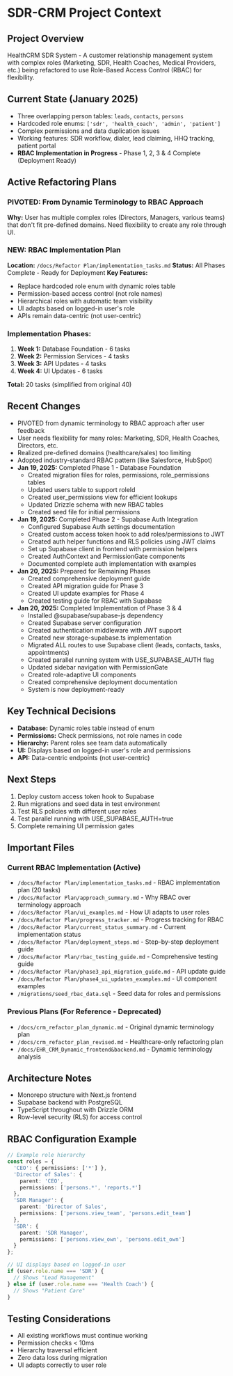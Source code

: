 # SDR-CRM Project Context

## Project Overview
HealthCRM SDR System - A customer relationship management system with complex roles (Marketing, SDR, Health Coaches, Medical Providers, etc.) being refactored to use Role-Based Access Control (RBAC) for flexibility.

## Current State (January 2025)
- Three overlapping person tables: `leads`, `contacts`, `persons`
- Hardcoded role enums: `['sdr', 'health_coach', 'admin', 'patient']`
- Complex permissions and data duplication issues
- Working features: SDR workflow, dialer, lead claiming, HHQ tracking, patient portal
- **RBAC Implementation in Progress** - Phase 1, 2, 3 & 4 Complete (Deployment Ready)

## Active Refactoring Plans

### PIVOTED: From Dynamic Terminology to RBAC Approach
**Why:** User has multiple complex roles (Directors, Managers, various teams) that don't fit pre-defined domains. Need flexibility to create any role through UI.

### NEW: RBAC Implementation Plan
**Location:** `/docs/Refactor Plan/implementation_tasks.md`
**Status:** All Phases Complete - Ready for Deployment
**Key Features:**
- Replace hardcoded role enum with dynamic roles table
- Permission-based access control (not role names)
- Hierarchical roles with automatic team visibility
- UI adapts based on logged-in user's role
- APIs remain data-centric (not user-centric)

### Implementation Phases:
1. **Week 1:** Database Foundation - 6 tasks
2. **Week 2:** Permission Services - 4 tasks
3. **Week 3:** API Updates - 4 tasks
4. **Week 4:** UI Updates - 6 tasks

**Total:** 20 tasks (simplified from original 40)

## Recent Changes
- PIVOTED from dynamic terminology to RBAC approach after user feedback
- User needs flexibility for many roles: Marketing, SDR, Health Coaches, Directors, etc.
- Realized pre-defined domains (healthcare/sales) too limiting
- Adopted industry-standard RBAC pattern (like Salesforce, HubSpot)
- **Jan 19, 2025:** Completed Phase 1 - Database Foundation
  - Created migration files for roles, permissions, role_permissions tables
  - Updated users table to support roleId
  - Created user_permissions view for efficient lookups
  - Updated Drizzle schema with new RBAC tables
  - Created seed file for initial permissions
- **Jan 19, 2025:** Completed Phase 2 - Supabase Auth Integration
  - Configured Supabase Auth settings documentation
  - Created custom access token hook to add roles/permissions to JWT
  - Created auth helper functions and RLS policies using JWT claims
  - Set up Supabase client in frontend with permission helpers
  - Created AuthContext and PermissionGate components
  - Documented complete auth implementation with examples
- **Jan 20, 2025:** Prepared for Remaining Phases
  - Created comprehensive deployment guide
  - Created API migration guide for Phase 3
  - Created UI update examples for Phase 4
  - Created testing guide for RBAC with Supabase
- **Jan 20, 2025:** Completed Implementation of Phase 3 & 4
  - Installed @supabase/supabase-js dependency
  - Created Supabase server configuration
  - Created authentication middleware with JWT support
  - Created new storage-supabase.ts implementation
  - Migrated ALL routes to use Supabase client (leads, contacts, tasks, appointments)
  - Created parallel running system with USE_SUPABASE_AUTH flag
  - Updated sidebar navigation with PermissionGate
  - Created role-adaptive UI components
  - Created comprehensive deployment documentation
  - System is now deployment-ready

## Key Technical Decisions
- **Database:** Dynamic roles table instead of enum
- **Permissions:** Check permissions, not role names in code
- **Hierarchy:** Parent roles see team data automatically  
- **UI:** Displays based on logged-in user's role and permissions
- **API:** Data-centric endpoints (not user-centric)

## Next Steps
1. Deploy custom access token hook to Supabase
2. Run migrations and seed data in test environment
3. Test RLS policies with different user roles
4. Test parallel running with USE_SUPABASE_AUTH=true
5. Complete remaining UI permission gates

## Important Files

### Current RBAC Implementation (Active)
- `/docs/Refactor Plan/implementation_tasks.md` - RBAC implementation plan (20 tasks)
- `/docs/Refactor Plan/approach_summary.md` - Why RBAC over terminology approach
- `/docs/Refactor Plan/ui_examples.md` - How UI adapts to user roles
- `/docs/Refactor Plan/progress_tracker.md` - Progress tracking for RBAC
- `/docs/Refactor Plan/current_status_summary.md` - Current implementation status
- `/docs/Refactor Plan/deployment_steps.md` - Step-by-step deployment guide
- `/docs/Refactor Plan/rbac_testing_guide.md` - Comprehensive testing guide
- `/docs/Refactor Plan/phase3_api_migration_guide.md` - API update guide
- `/docs/Refactor Plan/phase4_ui_updates_examples.md` - UI component examples
- `/migrations/seed_rbac_data.sql` - Seed data for roles and permissions

### Previous Plans (For Reference - Deprecated)
- `/docs/crm_refactor_plan_dynamic.md` - Original dynamic terminology plan
- `/docs/crm_refactor_plan_revised.md` - Healthcare-only refactoring plan
- `/docs/EHR_CRM_Dynamic_frontend&backend.md` - Dynamic terminology analysis

## Architecture Notes
- Monorepo structure with Next.js frontend
- Supabase backend with PostgreSQL
- TypeScript throughout with Drizzle ORM
- Row-level security (RLS) for access control

## RBAC Configuration Example
```typescript
// Example role hierarchy
const roles = {
  'CEO': { permissions: ['*'] },
  'Director of Sales': { 
    parent: 'CEO',
    permissions: ['persons.*', 'reports.*']
  },
  'SDR Manager': {
    parent: 'Director of Sales', 
    permissions: ['persons.view_team', 'persons.edit_team']
  },
  'SDR': {
    parent: 'SDR Manager',
    permissions: ['persons.view_own', 'persons.edit_own']
  }
};

// UI displays based on logged-in user
if (user.role.name === 'SDR') {
  // Shows "Lead Management"
} else if (user.role.name === 'Health Coach') {
  // Shows "Patient Care"
}
```

## Testing Considerations
- All existing workflows must continue working
- Permission checks < 10ms
- Hierarchy traversal efficient
- Zero data loss during migration
- UI adapts correctly to user role